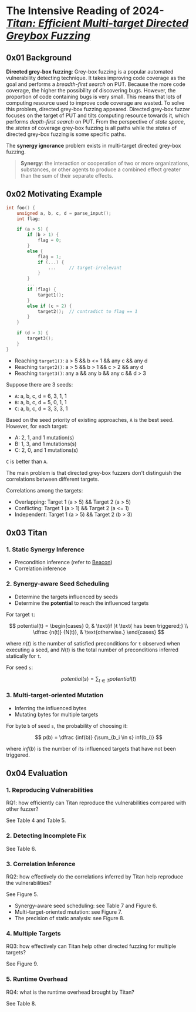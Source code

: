 # The Intensive Reading of 2024-[*Titan: Efficient Multi-target Directed Greybox Fuzzing*](https://www.computer.org/csdl/proceedings-article/sp/2024/313000a059/1RjEaxqvmQ8)

## 0x01 Background

**Directed grey-box fuzzing**: Grey-box fuzzing is a popular automated vulnerability detecting technique. It takes improving code coverage as the goal and performs a *breadth-first search* on PUT. Because the more code coverage, the higher the possibility of discovering bugs. However, the proportion of code containing bugs is very small. This means that lots of computing resource used to improve code coverage are wasted. To solve this problem, directed grey-box fuzzing appeared. Directed grey-box fuzzer focuses on the target of PUT and tilts computing resource towards it, which performs *depth-first search* on PUT. From the perspective of *state space*, the *states* of coverage grey-box fuzzing is all paths while the *states* of directed grey-box fuzzing is some specific paths.

The **synergy ignorance** problem exists in multi-target directed grey-box fuzzing.

> **Synergy**: the interaction or cooperation of two or more organizations, substances, or other agents to produce a combined effect greater than the sum of their separate effects.

## 0x02 Motivating Example

```C
int foo() {
    unsigned a, b, c, d = parse_input();
    int flag;

    if (a > 5) {
        if (b > 1) {
            flag = 0;
        }
        else {
            flag = 1;
            if (...) {
                ...     // target-irrelevant
            }
        }
        ...
        if (flag) {
            target1();
        }
        else if (c > 2) {
            target2();  // contradict to flag == 1
        }
    }

    if (d > 3) {
        target3();
    }
}
```

- Reaching `target1()`: a > 5 && b <= 1 && any c && any d
- Reaching `target2()`: a > 5 && b > 1  && c > 2 && any d
- Reaching `target3()`: any a && any b  && any c && d > 3

Suppose there are 3 seeds:

- `A`: a, b, c, d = 6, 3, 1, 1
- `B`: a, b, c, d = 5, 0, 1, 1
- `C`: a, b, c, d = 3, 3, 3, 1

Based on the seed priority of existing approaches, `A` is the best seed. However, for each target:

- A: 2, 1, and 1 mutation(s)
- B: 1, 3, and 1 mutations(s)
- C: 2, 0, and 1 mutations(s)

`C` is better than `A`.

The main problem is that directed grey-box fuzzers don't distinguish the correlations between different targets.

Correlations among the targets:

- Overlapping: Target 1 (a > 5) && Target 2 (a > 5)
- Conflicting: Target 1 (a > 1) && Target 2 (a <= 1)
- Independent: Target 1 (a > 5) && Target 2 (b > 3)

## 0x03 Titan

### 1. Static Synergy Inference

- Precondition inference (refer to [Beacon](https://ieeexplore.ieee.org/abstract/document/9833751))
- Correlation inference

### 2. Synergy-aware Seed Scheduling

- Determine the targets influenced by seeds
- Determine the **potential** to reach the influenced targets

For target `t`:

$$
potential(t) =
\begin{cases}
    0, & \text{if }t \text{ has been triggered;} \\
    \dfrac {n(t)} {N(t)}, & \text{otherwise.}
\end{cases}
$$

where $n(t)$ is the number of satisfied preconditions for `t` observed when executing a seed, and $N(t)$ is the total number of preconditions inferred statically for `t`.

For seed `s`:

$$
potential(s) = \sum_{t \in T} potential(t)
$$

### 3. Multi-target-oriented Mutation

- Inferring the influenced bytes
- Mutating bytes for multiple targets

For byte `b` of seed `s`, the probability of choosing it:

$$
p(b) = \dfrac {inf(b)} {\sum_{b_i \in s} inf(b_i)}
$$

where $inf(b)$ is the number of its influenced targets that have not been triggered.

## 0x04 Evaluation

### 1. Reproducing Vulnerabilities

RQ1: how efficiently can Titan reproduce the vulnerabilities compared with other fuzzer?

See Table 4 and Table 5.

### 2. Detecting Incomplete Fix

See Table 6.

### 3. Correlation Inference

RQ2: how effectively do the correlations inferred by Titan help reproduce the vulnerabilities?

See Figure 5.

- Synergy-aware seed scheduling: see Table 7 and Figure 6.
- Multi-target-oriented mutation: see Figure 7.
- The precision of static analysis: see Figure 8.

### 4. Multiple Targets

RQ3: how effectively can Titan help other directed fuzzing for multiple targets?

See Figure 9.

### 5. Runtime Overhead

RQ4: what is the runtime overhead brought by Titan?

See Table 8.
